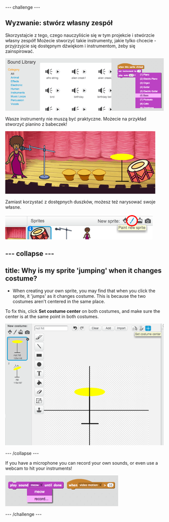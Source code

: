 \--- challenge \---

## Wyzwanie: stwórz własny zespół

Skorzystajcie z tego, czego nauczyliście się w tym projekcie i stwórzcie własny zespół! Możecie stworzyć takie instrumenty, jakie tylko chcecie - przyjrzyjcie się dostępnym dźwiękom i instrumentom, żeby się zainspirować.

![screenshot](images/band-ideas.png)

Wasze instrumenty nie muszą być praktyczne. Możecie na przykład stworzyć pianino z babeczek!

![screenshot](images/band-piano.png)

Zamiast korzystać z dostępnych duszków, możesz też narysować swoje własne.

![screenshot](images/band-draw.png)

## \--- collapse \---

## title: Why is my sprite 'jumping' when it changes costume?

+ When creating your own sprite, you may find that when you click the sprite, it 'jumps' as it changes costume. This is because the two costumes aren't centered in the same place.

To fix this, click **Set costume center** on both costumes, and make sure the center is at the same point in both costumes.

![screenshot](images/band-center.png)

\--- /collapse \---

If you have a microphone you can record your own sounds, or even use a webcam to hit your instruments!

![screenshot](images/band-io.png)

\--- /challenge \---